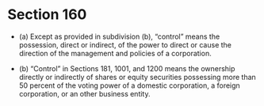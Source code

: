 # Section 160

- (a) Except as provided in subdivision (b), “control” means the possession, direct or indirect, of the power to direct or cause the direction of the management and policies of a corporation.

- (b) “Control” in Sections 181, 1001, and 1200 means the ownership directly or indirectly of shares or equity securities possessing more than 50 percent of the voting power of a domestic corporation, a foreign corporation, or an other business entity.
